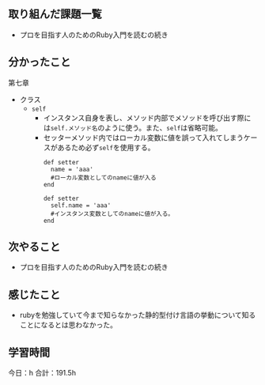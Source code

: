 ## 取り組んだ課題一覧
* プロを目指す人のためのRuby入門を読むの続き
## 分かったこと
第七章
* クラス
  * ```self```
    * インスタンス自身を表し、メソッド内部でメソッドを呼び出す際には```self.メソッド名```のように使う。また、```self```は省略可能。
    * セッターメソッド内ではローカル変数に値を誤って入れてしまうケースがあるため必ず```self```を使用する。
      ```ruby:コード
      def setter
        name = 'aaa'
        #ローカル変数としてのnameに値が入る
      end
      ```
      ```ruby:コード
      def setter
        self.name = 'aaa'
        #インスタンス変数としてのnameに値が入る。
      end
      ```
    

## 次やること
*  プロを目指す人のためのRuby入門を読むの続き
## 感じたこと
*  rubyを勉強していて今まで知らなかった静的型付け言語の挙動について知ることになるとは思わなかった。
 
## 学習時間
今日：h
合計：191.5h
